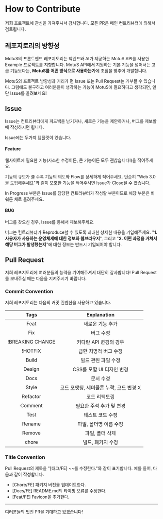 # How to Contribute

저희 프로젝트에 관심을 가져주셔서 감사합니다. 모든 PR은 메인 컨트리뷰터에 의해서 검토됩니다.

## 레포지토리의 방향성

MotuS의 프론트엔드 레포지토리는 백엔드와 AI가 제공하는 MotuS API를 사용한 Example 프로젝트를 지향합니다. MotuS API에서 지원하는 기본 기능을 넘어서는 고급 기능보다는, **MotuS를 어떤 방식으로 사용하는가**에 초점을 맞추어 개발합니다.

MotuS의 프로젝트 방향성과 거리가 먼 Issue 또는 Pull Request는 거부될 수 있습니다. 그럼에도 불구하고 여러분들이 생각하는 기능이 MotuS에 필요하다고 생각되면, 일단 Issue를 올려보세요!

## Issue

Issue는 컨트리뷰터에게 피드백을 남기거나, 새로운 기능을 제안하거나, 버그를 제보할 때 작성하시면 됩니다.

Issue에는 두가지 템플릿이 있습니다.

#### Feature

웹사이트에 필요한 기능(사소한 수정이든, 큰 기능이든 모두 괜찮습니다!)을 적어주세요.

기능의 규모가 클 수록 기능의 의도와 Flow를 상세하게 적어주세요. 단순히 "Web 3.0을 도입해주세요"와 같이 모호한 기능을 적어주시면 Issue가 Close될 수 있습니다.

In Progress 부분은 Issue를 담당한 컨트리뷰터가 작성할 부분이므로 해당 부분은 비워둔 채로 올려주세요.

#### BUG

버그를 찾으신 경우, Issue를 통해서 제보해주세요.

버그는 컨트리뷰터가 Reproduce할 수 있도록 최대한 상세한 내용을 기입해주세요. "**1. 사용자가 사용하는 운영체제에 대한 정보와 웹브라우저**", 그리고 "**2. 어떤 과정을 거쳐서 해당 버그가 발생했는지**"에 대한 정보는 반드시 기입되어야 합니다.

## Pull Request

저희 레포지토리에 여러분들의 능력을 기여해주셔서 대단히 감사합니다! Pull Request를 보내주실 때는 다음을 지켜주시기 바랍니다.

### Commit Convention

저희 레포지토리는 다음의 커밋 컨벤션을 사용하고 있습니다.

|       Tags       |               Explanation               |
| :--------------: | :-------------------------------------: |
|       Feat       |            새로운 기능 추가             |
|       Fix        |                버그 수정                |
| !BREAKING CHANGE |         커다란 API 변경의 경우          |
|     !HOTFIX      |          급한 치명적 버그 수정          |
|      Build       |           빌드 관련 파일 수정           |
|      Design      |        CSS를 포함 UI 디자인 변경        |
|       Docs       |                문서 수정                |
|      Style       | 코드 포맷팅, 세미콜론 누락, 코드 변경 X |
|     Refactor     |              코드 리팩토링              |
|     Comment      |        필요한 주석 추가 및 변경         |
|       Test       |            테스트 코드 수정             |
|      Rename      |         파일, 폴더명 이름 수정          |
|      Remove      |             파일, 폴더 삭제             |
|      chore       |            빌드, 패키지 수정            |

### Title Convention

Pull Request의 제목을 "[태그/FE] ~~를 수정한다."와 같이 표기합니다. 예를 들어, 다음과 같이 작성합니다.

- [Chore/FE] 패키지 버전을 업데이트한다.
- [Docs/FE] README.md의 타이핑 오류를 수정한다.
- [Feat/FE] Favicon을 추가한다.

---

여러분들의 멋진 PR을 기대하고 있겠습니다!

